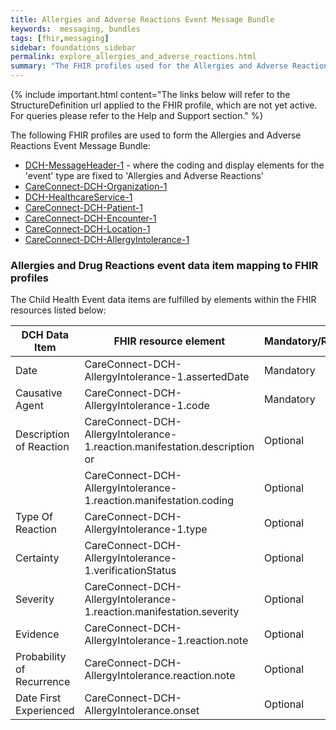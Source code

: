```yaml
---
title: Allergies and Adverse Reactions Event Message Bundle
keywords:  messaging, bundles
tags: [fhir,messaging]
sidebar: foundations_sidebar
permalink: explore_allergies_and_adverse_reactions.html
summary: "The FHIR profiles used for the Allergies and Adverse Reactions Event Message Bundle"
---
```


{% include important.html content="The links below will refer to the StructureDefinition url applied to the FHIR profile, which are not yet active. For queries please refer to the Help and Support section." %} 

The following FHIR profiles are used to form the Allergies and Adverse Reactions Event Message Bundle:

- [DCH-MessageHeader-1](https://fhir.nhs.uk/STU3/StructureDefinition/DCH-MessageHeader-1) - where the coding and display elements for the 'event' type are fixed to 'Allergies and Adverse Reactions'
- [CareConnect-DCH-Organization-1](https://fhir.nhs.uk/STU3/StructureDefinition/CareConnect-DCH-Organization-1)
- [DCH-HealthcareService-1](https://fhir.nhs.uk/STU3/StructureDefinition/DCH-HealthcareService-1)
- [CareConnect-DCH-Patient-1](https://fhir.nhs.uk/STU3/StructureDefinition/CareConnect-DCH-Patient-1)
- [CareConnect-DCH-Encounter-1](https://fhir.nhs.uk/STU3/StructureDefinition/CareConnect-DCH-Encounter-1)
- [CareConnect-DCH-Location-1](https://fhir.nhs.uk/STU3/StructureDefinition/CareConnect-DCH-Location-1)
- [CareConnect-DCH-AllergyIntolerance-1](https://fhir.nhs.uk/STU3/StructureDefinition/CareConnect-DCH-AllergyIntolerance-1)


### Allergies and Drug Reactions event data item mapping to FHIR profiles ###

The Child Health Event data items are fulfilled by elements within the FHIR resources listed below:
                                                                                                   
| DCH Data Item               | FHIR resource element                                                                                   | Mandatory/Required/Optional |
|-----------------------------|---------------------------------------------------------------------------------------------------------|-----------------------------|
| Date                        | CareConnect-DCH-AllergyIntolerance-1.assertedDate      | Mandatory                   |
| Causative Agent             | CareConnect-DCH-AllergyIntolerance-1.code                                                 | Mandatory                   |
| Description of Reaction     | CareConnect-DCH-AllergyIntolerance-1.reaction.manifestation.description or                                 | Optional                    |
| 	     | CareConnect-DCH-AllergyIntolerance-1.reaction.manifestation.coding                                 | Optional                    |
| Type Of Reaction            | CareConnect-DCH-AllergyIntolerance-1.type                                                            | Optional                    |
| Certainty                   | CareConnect-DCH-AllergyIntolerance-1.verificationStatus                                         | Optional                    |
| Severity                    | CareConnect-DCH-AllergyIntolerance-1.reaction.manifestation.severity                                          | Optional                    |
| Evidence                    | CareConnect-DCH-AllergyIntolerance-1.reaction.note															| Optional                    |
| Probability of Recurrence   | CareConnect-DCH-AllergyIntolerance.reaction.note                                              | Optional                    |
| Date First Experienced      | CareConnect-DCH-AllergyIntolerance.onset                                                                | Optional                    |